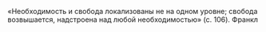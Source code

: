 «Необходимость и свобода локализованы не на одном уровне; свобода возвышается, надстроена над любой необходимостью» (с. 106). Франкл